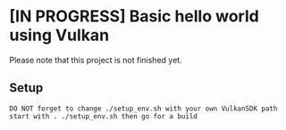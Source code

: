 # [IN PROGRESS] Basic hello world using Vulkan

Please note that this project is not finished yet.


## Setup
	DO NOT forget to change ./setup_env.sh with your own VulkanSDK path
	start with . ./setup_env.sh then go for a build
